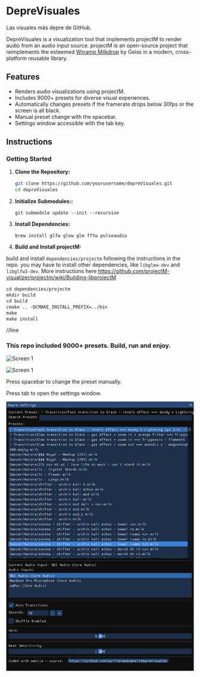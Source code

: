 # DepreVisuales

Las visuales más depre de GitHub.

DepreVisuales is a visualization tool that implements projectM to render audio from an audio input source.
projectM is an open-source project that reimplements the
esteemed [Winamp Milkdrop](https://en.wikipedia.org/wiki/MilkDrop) by Geiss in a modern, cross-platform reusable
library.

## Features

- Renders audio visualizations using projectM.
- Includes 9000+ presets for diverse visual experiences.
- Automatically changes presets if the framerate drops below 30fps or the screen is all black.
- Manual preset change with the spacebar.
- Settings window accessible with the tab key.

## Instructions

### Getting Started

1. **Clone the Repository:**

   ```sh
   git clone https://github.com/yourusername/depreVisuales.git
   cd depreVisuales
   ```


2. **Initialize Submodules::**

   ```
   git submodule update --init --recursive
   ```

3. **Install Dependencies:**

    ```
    brew install glfw glew glm fftw pulseaudio
    ```


4. **Build and Install projectM:**

build and install `dependencies/projectm` following the instructions in the repo. you may have to install other
dependencies, like `libglew-dev` and `libglfw3-dev`.
More instructions here https://github.com/projectM-visualizer/projectm/wiki/Building-libprojectM

   ```
   cd dependencies/projectm
   mkdir build
   cd build
   cmake .. -DCMAKE_INSTALL_PREFIX=../bin
   make
   make install
   ```

//line


### This repo included 9000+ presets. Build, run and enjoy.

![Screen 1](./docs/screen-1.png)

![Screen 1](./docs/screen-2.png)

Press spacebar to change the preset manually.

Press tab to open the settings window.

![Screen 1](./docs/settings.png)


